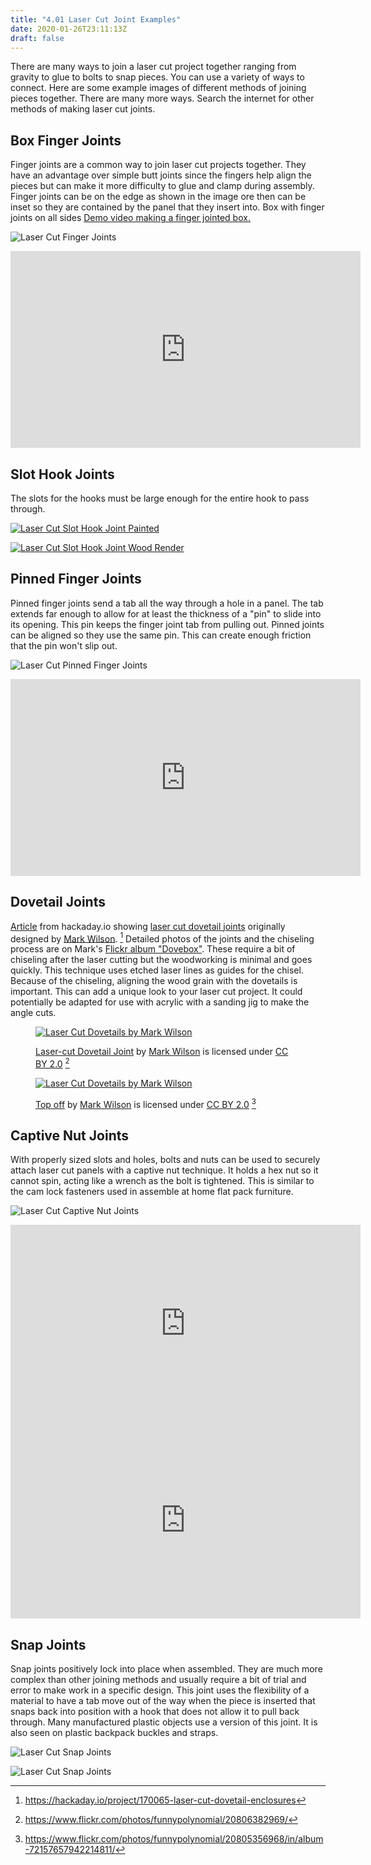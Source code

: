 ```yaml
---
title: "4.01 Laser Cut Joint Examples"
date: 2020-01-26T23:11:13Z
draft: false
---
```


There are many ways to join a laser cut project together ranging from gravity to glue to bolts to snap pieces. You can use a variety of ways to connect. Here are some example images of different methods of joining pieces together. There are many more ways. Search the internet for other methods of making laser cut joints.

## Box Finger Joints

Finger joints are a common way to join laser cut projects together. They have an advantage over simple butt joints since the fingers help align the pieces but can make it more difficulty to glue and clamp during assembly. Finger joints can be on the edge as shown in the image ore then can be inset so they are contained by the panel that they insert into. Box with finger joints on all sides
[Demo video making a finger jointed box.](https://youtu.be/ZrcqauNvt0M)

<div class="two-column-grid">

![Laser Cut Finger Joints](2022-Finger-Joints-Laser-Cut.png)

<div class="iframe-16-9-container">
<iframe class="youTubeIframe" width="560" height="315" src="https://www.youtube.com/embed/ZrcqauNvt0M?rel=0" title="YouTube video player" frameborder="0" allow="accelerometer; autoplay; clipboard-write; encrypted-media; gyroscope; picture-in-picture; web-share" allowfullscreen></iframe>
</div>

</div>

## Slot Hook Joints

The slots for the hooks must be large enough for the entire hook to pass through.

<div class="two-column-grid">

[![Laser Cut Slot Hook Joint Painted](2023-laser-cut-slot-hook-joint-paint.jpg)](2023-laser-cut-slot-hook-joint-paint.png)

[![Laser Cut Slot Hook Joint Wood Render](2023-laser-cut-slot-hook-joint-wood.jpg)](2023-laser-cut-slot-hook-joint-wood.png)

</div>

## Pinned Finger Joints

Pinned finger joints send a tab all the way through a hole in a panel. The tab extends far enough to allow for at least the thickness of a "pin" to slide into its opening. This pin keeps the finger joint tab from pulling out. Pinned joints can be aligned so they use the same pin. This can create enough friction that the pin won't slip out.

<div class="two-column-grid">

![Laser Cut Pinned Finger Joints](2022-Pinned-Finger-Joints-Laser-Cut-Colors.png)

<div class="iframe-16-9-container">
<iframe class="youTubeIframe" width="560" height="315" src="https://www.youtube.com/embed/2r7NKS-3Wao?rel=0" title="YouTube video player" frameborder="0" allow="accelerometer; autoplay; clipboard-write; encrypted-media; gyroscope; picture-in-picture; web-share" allowfullscreen></iframe>
</div>

</div>

## Dovetail Joints

[Article](https://hackaday.io/project/170065-laser-cut-dovetail-enclosures) from hackaday.io showing [laser cut dovetail joints](https://hackaday.io/project/170065-laser-cut-dovetail-enclosures) originally designed by [Mark Wilson](https://www.flickr.com/photos/funnypolynomial/). [^1] Detailed photos of the joints and the chiseling process are on Mark's [Flickr album "Dovebox"](https://www.flickr.com/photos/funnypolynomial/albums/72157657942214811). These require a bit of chiseling after the laser cutting but the woodworking is minimal and goes quickly. This technique uses etched laser lines as guides for the chisel. Because of the chiseling, aligning the wood grain with the dovetails is important. This can add a unique look to your laser cut project. It could potentially be adapted for use with acrylic with a sanding jig to make the angle cuts.

<div class="two-column-grid">
<figure>

[![Laser Cut Dovetails by Mark Wilson](laser-cut-dovetail-joint-by-mark-wilson.jpg)](laser-cut-dovetail-joint-by-mark-wilson.jpg)

<figcaption>

[Laser-cut Dovetail Joint](https://www.flickr.com/photos/funnypolynomial/20806382969/) by [Mark Wilson](https://www.flickr.com/photos/funnypolynomial/) is licensed under [CC BY 2.0](https://creativecommons.org/licenses/by/2.0/) [^2]

</figcaption>
</figure>

<figure>

[![Laser Cut Dovetails by Mark Wilson](dovetail-laser-cut-joint-box-by-mark-wilson.jpg)](dovetail-laser-cut-joint-box-by-mark-wilson.jpg)

<figcaption>

[Top off](https://www.flickr.com/photos/funnypolynomial/20805356968/in/album-72157657942214811/) by [Mark Wilson](https://www.flickr.com/photos/funnypolynomial/) is licensed under [CC BY 2.0](https://creativecommons.org/licenses/by/2.0/) [^3]

</figcaption>
</figure>

</div>

## Captive Nut Joints

With properly sized slots and holes, bolts and nuts can be used to securely attach laser cut panels with a captive nut technique. It holds a hex nut so it cannot spin, acting like a wrench as the bolt is tightened. This is similar to the cam lock fasteners used in assemble at home flat pack furniture.

<div class="two-column-grid">

![Laser Cut Captive Nut Joints](2022-Captive-Nut-Joints-Laser-Cut.png)

<div class="iframe-16-9-container">
<iframe class="youTubeIframe" width="560" height="315" src="https://www.youtube.com/embed/57OT_SIW96U?rel=0" title="YouTube video player" frameborder="0" allow="accelerometer; autoplay; clipboard-write; encrypted-media; gyroscope; picture-in-picture; web-share" allowfullscreen></iframe>
</div>

<div class="iframe-16-9-container">
<iframe class="youTubeIframe" width="560" height="315" src="https://www.youtube.com/embed/UK8bsVQy4s8?rel=0" title="YouTube video player" frameborder="0" allow="accelerometer; autoplay; clipboard-write; encrypted-media; gyroscope; picture-in-picture; web-share" allowfullscreen></iframe>
</div>

</div>

## Snap Joints

Snap joints positively lock into place when assembled. They are much more complex than other joining methods and usually require a bit of trial and error to make work in a specific design. This joint uses the flexibility of a material to have a tab move out of the way when the piece is inserted that snaps back into position with a hook that does not allow it to pull back through. Many manufactured plastic objects use a version of this joint. It is also seen on plastic backpack buckles and straps.

<div class="two-column-grid">

![Laser Cut Snap Joints](2022-Snap-Joints-Laser-Cut-1.png)

![Laser Cut Snap Joints](2022-Snap-Joints-Laser-Cut-2.png)

</div>

[^1]: https://hackaday.io/project/170065-laser-cut-dovetail-enclosures
[^2]: https://www.flickr.com/photos/funnypolynomial/20806382969/
[^3]: https://www.flickr.com/photos/funnypolynomial/20805356968/in/album-72157657942214811/
